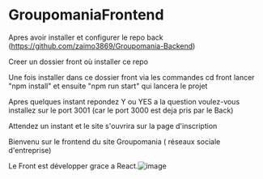 # GroupomaniaFrontend

Apres avoir installer et configurer le repo back (https://github.com/zaimo3869/Groupomania-Backend)

Creer un dossier front où installer ce repo

Une fois installer dans ce dossier front via les commandes cd front lancer "npm install" et ensuite "npm run start" qui lancera le projet

Apres quelques instant repondez Y ou YES a la question voulez-vous installez sur le port 3001 (car le port 3000 est deja pris par le Back)

Attendez un instant et le site s'ouvrira sur la page d'inscription

Bienvenu sur le frontend du site Groupomania ( réseaux sociale d'entreprise)

Le Front est développer grace a React.![image](https://user-images.githubusercontent.com/77543340/175906720-8df1a951-30a4-45ca-b009-fc23506cad4c.png)

